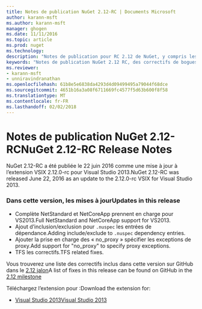 ```yaml
---
title: Notes de publication NuGet 2.12-RC | Documents Microsoft
author: karann-msft
ms.author: karann-msft
manager: ghogen
ms.date: 11/11/2016
ms.topic: article
ms.prod: nuget
ms.technology: 
description: "Notes de publication pour RC 2.12 de NuGet, y compris les problèmes connus, les correctifs de bogues, les fonctionnalités ajoutées et dcr."
keywords: "Notes de publication NuGet 2.12 RC, des correctifs de bogues, problèmes connus, ajouté des fonctionnalités, DCR"
ms.reviewer:
- karann-msft
- unniravindranathan
ms.openlocfilehash: 61b8e5e6838da4293d4d09499495a79044f68dce
ms.sourcegitcommit: 4651b16a3a08f6711669fc4577f5d63b600f8f58
ms.translationtype: MT
ms.contentlocale: fr-FR
ms.lasthandoff: 02/02/2018
---
```

# <a name="nuget-212-rc-release-notes"></a><span data-ttu-id="54802-104">Notes de publication NuGet 2.12-RC</span><span class="sxs-lookup"><span data-stu-id="54802-104">NuGet 2.12-RC Release Notes</span></span>

<span data-ttu-id="54802-105">NuGet 2.12-RC a été publiée le 22 juin 2016 comme une mise à jour à l’extension VSIX 2.12.0-rc pour Visual Studio 2013.</span><span class="sxs-lookup"><span data-stu-id="54802-105">NuGet 2.12-RC was released June 22, 2016 as an update to the 2.12.0-rc VSIX for Visual Studio 2013.</span></span>

### <a name="updates-in-this-release"></a><span data-ttu-id="54802-106">Dans cette version, les mises à jour</span><span class="sxs-lookup"><span data-stu-id="54802-106">Updates in this release</span></span>

* <span data-ttu-id="54802-107">Complète NetStandard et NetCoreApp prennent en charge pour VS2013.</span><span class="sxs-lookup"><span data-stu-id="54802-107">Full NetStandard  and NetCoreApp support for VS2013.</span></span>
* <span data-ttu-id="54802-108">Ajout d’inclusion/exclusion pour `.nuspec` les entrées de dépendance.</span><span class="sxs-lookup"><span data-stu-id="54802-108">Adding include/exclude to `.nuspec` dependency entries.</span></span>
* <span data-ttu-id="54802-109">Ajouter la prise en charge des « no_proxy » spécifier les exceptions de proxy.</span><span class="sxs-lookup"><span data-stu-id="54802-109">Add support for "no_proxy" to specify proxy exceptions.</span></span>
* <span data-ttu-id="54802-110">TFS les correctifs.</span><span class="sxs-lookup"><span data-stu-id="54802-110">TFS related fixes.</span></span>

<span data-ttu-id="54802-111">Vous trouverez une liste des correctifs inclus dans cette version sur GitHub dans le [2.12 jalon](https://github.com/NuGet/Home/issues?q=milestone%3A2.12+is%3Aclosed)</span><span class="sxs-lookup"><span data-stu-id="54802-111">A list of fixes in this release can be found on GitHub in the [2.12 milestone](https://github.com/NuGet/Home/issues?q=milestone%3A2.12+is%3Aclosed)</span></span>

<span data-ttu-id="54802-112">Téléchargez l’extension pour :</span><span class="sxs-lookup"><span data-stu-id="54802-112">Download the extension for:</span></span>

* [<span data-ttu-id="54802-113">Visual Studio 2013</span><span class="sxs-lookup"><span data-stu-id="54802-113">Visual Studio 2013</span></span>](https://dist.nuget.org/visualstudio-2013-vsix/v2.12.0-rc/NuGet.Tools.vsix)
